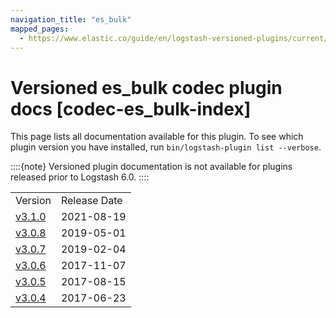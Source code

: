 ```yaml
---
navigation_title: "es_bulk"
mapped_pages:
  - https://www.elastic.co/guide/en/logstash-versioned-plugins/current/codec-es_bulk-index.html
---
```


# Versioned es_bulk codec plugin docs [codec-es_bulk-index]


This page lists all documentation available for this plugin.  To see which plugin version you have installed, run `bin/logstash-plugin list --verbose`.

::::{note}
Versioned plugin documentation is not available for plugins released prior to Logstash 6.0.
::::


|     |     |
| --- | --- |
| Version | Release Date |
| [v3.1.0](v3-1-0-plugins-codecs-es_bulk.md) | 2021-08-19 |
| [v3.0.8](v3-0-8-plugins-codecs-es_bulk.md) | 2019-05-01 |
| [v3.0.7](v3-0-7-plugins-codecs-es_bulk.md) | 2019-02-04 |
| [v3.0.6](v3-0-6-plugins-codecs-es_bulk.md) | 2017-11-07 |
| [v3.0.5](v3-0-5-plugins-codecs-es_bulk.md) | 2017-08-15 |
| [v3.0.4](v3-0-4-plugins-codecs-es_bulk.md) | 2017-06-23 |







